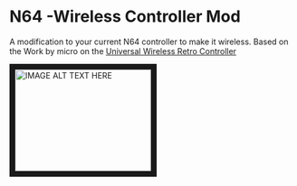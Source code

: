 # N64 -Wireless Controller Mod
A modification to your current N64 controller to make it wireless. Based on the Work by micro on the [Universal Wireless Retro Controller](https://nfggames.com/forum2/index.php?topic=5180.0)

<a href="http://www.youtube.com/watch?feature=player_embedded&v=WrgqsBNa95k
" target="_blank"><img src="http://img.youtube.com/vi/WrgqsBNa95k/0.jpg" 
alt="IMAGE ALT TEXT HERE" width="240" height="180" border="10" /></a>
